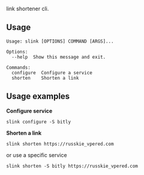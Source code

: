 link shortener cli.

## Usage 
```
Usage: slink [OPTIONS] COMMAND [ARGS]...

Options:
  --help  Show this message and exit.

Commands:
  configure  Configure a service
  shorten    Shorten a link
```

## Usage examples

**Configure service**
```shell script
slink configure -S bitly
```
**Shorten a link**
 ```shell script
slink shorten https://russkie_vpered.com
```
or use a specific service
```shell script
slink shorten -S bitly https://russkie_vpered.com
```

